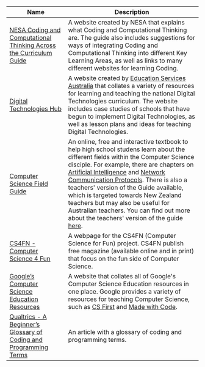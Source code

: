 Name                                                                                                                                                                                     |  Description
-----------------------------------------------------------------------------------------------------------------------------------------------------------------------------------------|-----------------------------------------------------------------------------------------------------------------------------------------------------------------------------------------------------------------------------------------------------------------------------------------------------------------------------------------------------------------------------------------------------------------------------------------------------------------------------------------------------------------------------------------------------------------------------------------------------------------------------------------------------------------------------
[NESA Coding and Computational Thinking Across the Curriculum Guide](https://educationstandards.nsw.edu.au/wps/portal/nesa/k-10/learning-areas/technology/coding-across-the-curriculum)  |  A website created by NESA that explains what Coding and Computational Thinking are. The guide also includes suggestions for ways of integrating Coding and Computational Thinking into different Key Learning Areas, as well as links to many different websites for learning Coding.
[Digital Technologies Hub](https://www.digitaltechnologieshub.edu.au/)                                                                                                                   |  A website created by [Education Services Australia](https://www.esa.edu.au/) that collates a variety of resources for learning and teaching the national Digital Technologies curriculum. The website includes case studies of schools that have begun to implement Digital Technologies, as well as lesson plans and ideas for teaching Digital Technologies.
[Computer Science Field Guide](http://csfieldguide.org.nz/)                                                                                                                              |  An online, free and interactive textbook to help high school studens learn about the different fields within the Computer Science disciple. For example, there are chapters on [Artificial Intelligence](http://csfieldguide.org.nz/en/chapters/artificial-intelligence.html) and [Network Communication Protocols](http://csfieldguide.org.nz/en/chapters/network-communication-protocols.html). There is also a teachers' version of the Guide available, which is targeted towards New Zealand teachers but may also be useful for Australian teachers. You can find out more about the teachers' version of the guide [here](http://csfieldguide.org.nz/en/about.html).
[CS4FN - Computer Science 4 Fun](http://www.cs4fn.org/)                                                                                                                                  |  A webpage for the CS4FN (Computer Science for Fun) project. CS4FN publish free magazine (available online and in print) that focus on the fun side of Computer Science.
[Google’s Computer Science Education Resources](https://www.google.com/edu/cs/index.html)                                                                                                |  A website that collates all of Google's Computer Science Education resources in one place. Google provides a variety of resources for teaching Computer Science, such as [CS First](https://csfirst.withgoogle.com/en/home) and [Made with Code](https://www.madewithcode.com/).
[Qualtrics - A Beginner’s Glossary of Coding and Programming Terms](https://www.qualtrics.com/blog/glossary-of-coding-and-programming-terms)                                                                                                |  An article with a glossary of coding and programming terms.
